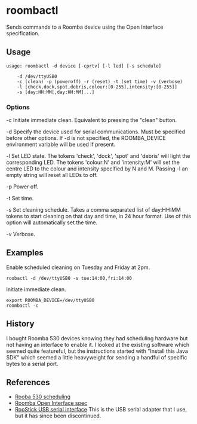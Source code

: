 # roombactl

Sends commands to a Roomba device using the Open Interface specification.

## Usage

    usage: roombactl -d device [-cprtv] [-l led] [-s schedule]

    	-d /dev/ttyUSB0
    	-c (clean) -p (poweroff) -r (reset) -t (set time) -v (verbose)
    	-l [check,dock,spot,debris,colour:[0-255],intensity:[0-255]]
    	-s [day:HH:MM[,day:HH:MM]...]

### Options

-c Initiate immediate clean.  Equivalent to pressing the "clean" button.

-d Specify the device used for serial communications.  Must be specified before
   other options.  If -d is not specified, the ROOMBA_DEVICE environment
   variable will be used if present.

-l Set LED state.  The tokens 'check', 'dock', 'spot' and 'debris' will light
   the corresponding LED.  The tokens 'colour:N' and 'intensity:M' will set
   the centre LED to the colour and intensity specified by N and M.  Passing
   -l an empty string will reset all LEDs to off.

-p Power off.

-t Set time.

-s Set cleaning schedule.  Takes a comma separated list of day:HH:MM tokens
   to start cleaning on that day and time, in 24 hour format.  Use of this
   option will automatically set the time.

-v Verbose.

## Examples

Enable scheduled cleaning on Tuesday and Friday at 2pm.

    roobactl -d /dev/ttyUSB0 -s tue:14:00,fri:14:00

Initiate immediate clean.

    export ROOMBA_DEVICE=/dev/ttyUSB0
    roombactl -c

## History

I bought Roomba 530 devices knowing they had scheduling hardware but not
having an interface to enable it.  I looked at the existing software
which seemed quite featureful, but the instructions started with "Install
this Java SDK" which seemed a little heavyweight for sending a handful
of specific bytes to a serial port.

## References

 * [Rooba 530 scheduling](http://www.robotreviews.com/chat/viewtopic.php?t=9235)
 * [Roomba Open Interface spec](http://www.irobot.lv/uploaded_files/File/iRobot_Roomba_500_Open_Interface_Spec.pdf)
 * [RooStick USB serial interface](
    https://www.sparkfun.com/products/retired/670) This is the USB serial
    adapter that I use, but it has since been discontinued.
